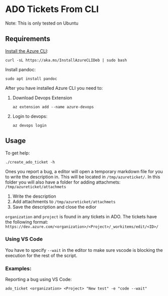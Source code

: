 # ADO Tickets From CLI
Note: This is only tested on Ubuntu


## Requirements
[Install the Azure CLI](https://learn.microsoft.com/en-us/cli/azure/install-azure-cli-linux?pivots=apt): 
```
curl -sL https://aka.ms/InstallAzureCLIDeb | sudo bash
```
Install pandoc: 
```
sudo apt install pandoc
```

After you have installed Azure CLI you need to: 
1. Download Devops Extension
    ```
    az extension add --name azure-devops
    ```
2. Login to devops: 
    ```
    az devops login
    ```

## Usage
To get help: 
```
./create_ado_ticket -h
```
Ones you report a bug, a editor will open a temporary markdown file for you to write the description in. 
This will be located in `/tmp/azureticket/`. 
In this folder you will also have a folder for adding attachmets: `/tmp/azureticket/attachmets`
1. Write the description 
2. Add attachments to `/tmp/azureticket/attachmets`
3. Save the description and close the edior

`organization` and `project` is found in any tickets in ADO. 
The tickets have the following format: 
`https://dev.azure.com/<organization>/<Project>/_workitems/edit/<ID>/`

### Using VS Code 
You have to specify `--wait` in the editor to make sure vscode is blocking the execution for the rest of the script. 

### Examples: 
Reporting a bug using VS Code: 
```
ado_ticket <organization> <Project> "New test" -e "code --wait"
```

